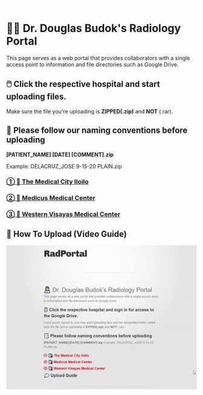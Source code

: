 ![image](placeholder.png)
# 👨‍⚕️ Dr. Douglas Budok's Radiology Portal 
This page serves as a web portal that provides collaborators with a single access point to information and file directories such as Google Drive.


## 🖱️ Click the respective hospital and start uploading files.
Make sure the file you're uploading is **ZIPPED(.zip)** and **NOT** (.rar).

## 📃 Please follow our naming conventions before uploading
**[PATIENT_NAME] [DATE] [COMMENT].zip**

Example: DELACRUZ_JOSE 9-15-20 PLAIN.zip


### [① 🏥 The Medical City Iloilo ](https://www.dropbox.com/request/SdpHLAAhI0xdNePb7WKo)
### [② 🏥 Medicus Medical Center ](https://www.dropbox.com/request/oAWEwIXFIrlPuhUn62Ao)
### [③ 🏥 Western Visayas Medical Center ](https://www.dropbox.com/request/R32MiVic1zAm21GIxo4I)

## 💭 How To Upload (Video Guide)
![demo](demo.gif)
